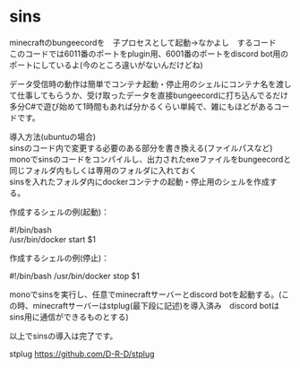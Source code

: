 # sins

minecraftのbungeecordを　子プロセスとして起動→なかよし　するコード  
このコードでは6011番のポートをplugin用、6001番のポートをdiscord bot用のポートにしているよ(今のところ違いがないんだけどね)

データ受信時の動作は簡単でコンテナ起動・停止用のシェルにコンテナ名を渡して仕事してもらうか、受け取ったデータを直接bungeecordに打ち込んでるだけ  
多分C#で遊び始めて1時間もあれば分かるくらい単純で、雑にもほどがあるコードです。

導入方法(ubuntuの場合)  
sinsのコード内で変更する必要のある部分を書き換える(ファイルパスなど)  
monoでsinsのコードをコンパイルし、出力されたexeファイルをbungeecordと同じフォルダ内もしくは専用のフォルダに入れておく  
sinsを入れたフォルダ内にdockerコンテナの起動・停止用のシェルを作成する。  
  
  
作成するシェルの例(起動)：  
  
#!/bin/bash  
/usr/bin/docker start $1
  
作成するシェルの例(停止)：  
  
#!/bin/bash
/usr/bin/docker stop $1  

monoでsinsを実行し、任意でminecraftサーバーとdiscord botを起動する。(この時、minecraftサーバーはstplug(最下段に記述)を導入済み　discord botはsins用に通信ができるものとする)
  
以上でsinsの導入は完了です。
  
stplug https://github.com/D-R-D/stplug
